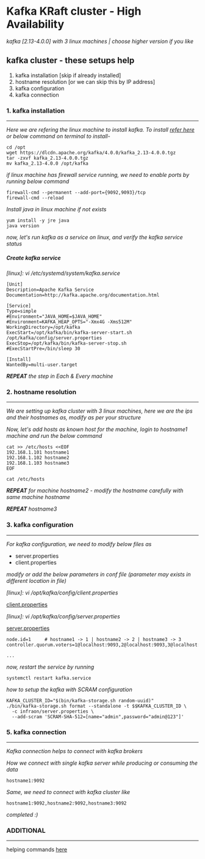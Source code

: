 # Kafka KRaft cluster - High Availability

_kafka [2.13-4.0.0] with 3 linux machines | choose higher version if you like_

## kafka cluster - these setups help

1. kafka installation [skip if already installed]
2. hostname resolution [or we can skip this by IP address]
3. kafka configuration
4. kafka connection

### 1. kafka installation

---

_Here we are refering the linux machine to install kafka. To install [refer here](https://kafka.apache.org/downloads) or below command on terminal to install-_

```
cd /opt
wget https://dlcdn.apache.org/kafka/4.0.0/kafka_2.13-4.0.0.tgz
tar -zxvf kafka_2.13-4.0.0.tgz
mv kafka_2.13-4.0.0 /opt/kafka
```

_if linux machine has firewall service running, we need to enable ports by running below command_

```
firewall-cmd --permanent --add-port={9092,9093}/tcp
firewall-cmd --reload
```

_Install java in linux machine if not exists_

```
yum install -y jre java
java version
```

_now, let's run kafka as a service on linux, and verify the kafka service status_


##### Create kafka service

_[linux]: vi /etc/systemd/system/kafka.service_

```
[Unit]
Description=Apache Kafka Service
Documentation=http://kafka.apache.org/documentation.html

[Service]
Type=simple
#Environment="JAVA_HOME=$JAVA_HOME"
#Environment=KAFKA_HEAP_OPTS="-Xmx4G -Xms512M"
WorkingDirectory=/opt/kafka
ExecStart=/opt/kafka/bin/kafka-server-start.sh /opt/kafka/config/server.properties
ExecStop=/opt/kafka/bin/kafka-server-stop.sh
#ExecStartPre=/bin/sleep 30

[Install]
WantedBy=multi-user.target
```

_**REPEAT** the step in Each & Every machine_

### 2. hostname resolution

---

_We are setting up kafka cluster with 3 linux machines, here we are the ips and their hostnames as, modify as per your structure_

_Now, let's add hosts as known host for the machine, login to hostname1 machine and run the below command_

```
cat >> /etc/hosts <<EOF
192.168.1.101 hostname1
192.168.1.102 hostname2
192.168.1.103 hostname3
EOF

cat /etc/hosts
```

_**REPEAT** for machine hostname2 - modify the hostname carefully with same machine hostname_

_**REPEAT** hostname3_


### 3. kafka configuration

---

_For kafka configuration, we need to modify below files as_

- server.properties
- client.properties

_modify or add the below parameters in conf file (parameter may exists in different location in file)_


_[linux]: vi /opt/kafka/config/client.properties_

[client.properties](client.properties)

_[linux]: vi /opt/kafka/config/server.properties_

[server.properties](server.properties)

```
node.id=1     # hostname1 -> 1 | hostname2 -> 2 | hostname3 -> 3
controller.quorum.voters=1@localhost:9093,2@localhost:9093,3@localhost:9093

...
```

_now, restart the service by running_

```
systemctl restart kafka.service
```

_how to setup the kafka with SCRAM configuration_

```
KAFKA_CLUSTER_ID="$(bin/kafka-storage.sh random-uuid)"
./bin/kafka-storage.sh format --standalone -t $$KAFKA_CLUSTER_ID \
  -c infraon/server.properties \
  --add-scram 'SCRAM-SHA-512=[name="admin",password="admin@123"]'
```

### 5. kafka connection

---

_Kafka connection helps to connect with kafka brokers_

_How we connect with single kafka server while producing or consuming the data_

```
hostname1:9092
```

_Same, we need to connect with kafka cluster like_

```
hostname1:9092,hostname2:9092,hostname3:9092
```

_completed :)_

### ADDITIONAL

---

helping commands [here](tmp_scripts.sh)
